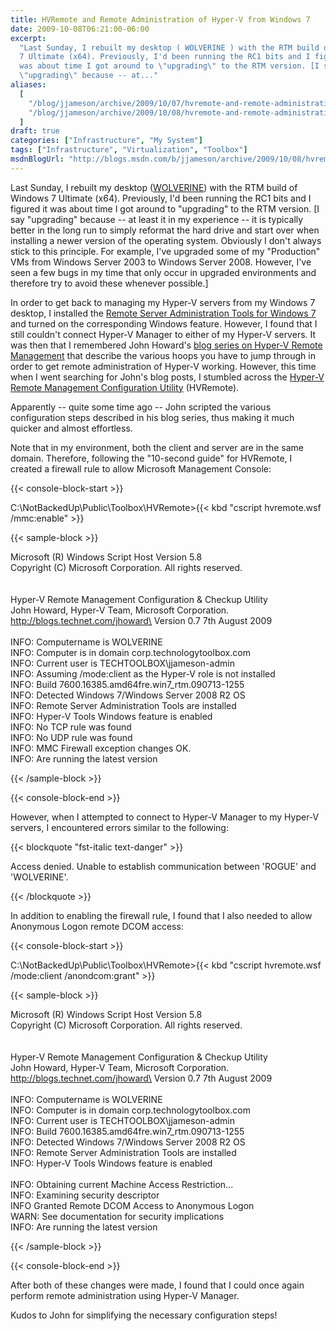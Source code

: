 ```yaml
---
title: HVRemote and Remote Administration of Hyper-V from Windows 7
date: 2009-10-08T06:21:00-06:00
excerpt:
  "Last Sunday, I rebuilt my desktop ( WOLVERINE ) with the RTM build of Windows
  7 Ultimate (x64). Previously, I'd been running the RC1 bits and I figured it
  was about time I got around to \"upgrading\" to the RTM version. [I say
  \"upgrading\" because -- at..."
aliases:
  [
    "/blog/jjameson/archive/2009/10/07/hvremote-and-remote-administration-of-hyper-v-from-windows-7.aspx",
    "/blog/jjameson/archive/2009/10/08/hvremote-and-remote-administration-of-hyper-v-from-windows-7.aspx",
  ]
draft: true
categories: ["Infrastructure", "My System"]
tags: ["Infrastructure", "Virtualization", "Toolbox"]
msdnBlogUrl: "http://blogs.msdn.com/b/jjameson/archive/2009/10/08/hvremote-and-remote-administration-of-hyper-v-from-windows-7.aspx"
---
```


Last Sunday, I rebuilt my desktop
([WOLVERINE](/blog/jjameson/2009/09/14/the-jameson-datacenter)) with the RTM
build of Windows 7 Ultimate (x64). Previously, I'd been running the RC1 bits and
I figured it was about time I got around to "upgrading" to the RTM version. [I
say "upgrading" because -- at least it in my experience -- it is typically
better in the long run to simply reformat the hard drive and start over when
installing a newer version of the operating system. Obviously I don't always
stick to this principle. For example, I've upgraded some of my "Production" VMs
from Windows Server 2003 to Windows Server 2008. However, I've seen a few bugs
in my time that only occur in upgraded environments and therefore try to avoid
these whenever possible.]

In order to get back to managing my Hyper-V servers from my Windows 7 desktop, I
installed the
[Remote Server Administration Tools for Windows 7](http://www.microsoft.com/downloads/details.aspx?FamilyID=7d2f6ad7-656b-4313-a005-4e344e43997d&displaylang=en)
and turned on the corresponding Windows feature. However, I found that I still
couldn't connect Hyper-V Manager to either of my Hyper-V servers. It was then
that I remembered John Howard's
[blog series on Hyper-V Remote Management](http://blogs.technet.com/jhoward/archive/2008/03/28/part-1-hyper-v-remote-management-you-do-not-have-the-requested-permission-to-complete-this-task-contact-the-administrator-of-the-authorization-policy-for-the-computer-computername.aspx)
that describe the various hoops you have to jump through in order to get remote
administration of Hyper-V working. However, this time when I went searching for
John's blog posts, I stumbled across the
[Hyper-V Remote Management Configuration Utility](http://code.msdn.microsoft.com/HVRemote)
(HVRemote).

Apparently -- quite some time ago -- John scripted the various configuration
steps described in his blog series, thus making it much quicker and almost
effortless.

Note that in my environment, both the client and server are in the same domain.
Therefore, following the "10-second guide" for HVRemote, I created a firewall
rule to allow Microsoft Management Console:

{{< console-block-start >}}

C:\NotBackedUp\Public\Toolbox\HVRemote&gt;{{< kbd
"cscript hvremote.wsf /mmc:enable" >}}

{{< sample-block >}}

Microsoft (R) Windows Script Host Version 5.8\
Copyright (C) Microsoft Corporation. All rights reserved.\
\
\
Hyper-V Remote Management Configuration & Checkup Utility\
John Howard, Hyper-V Team, Microsoft Corporation.\
http://blogs.technet.com/jhoward\
Version 0.7 7th August 2009\
\
INFO: Computername is WOLVERINE\
INFO: Computer is in domain corp.technologytoolbox.com\
INFO: Current user is TECHTOOLBOX\jjameson-admin\
INFO: Assuming /mode:client as the Hyper-V role is not installed\
INFO: Build 7600.16385.amd64fre.win7\_rtm.090713-1255\
INFO: Detected Windows 7/Windows Server 2008 R2 OS\
INFO: Remote Server Administration Tools are installed\
INFO: Hyper-V Tools Windows feature is enabled\
INFO: No TCP rule was found\
INFO: No UDP rule was found\
INFO: MMC Firewall exception changes OK.\
INFO: Are running the latest version

{{< /sample-block >}}

{{< console-block-end >}}

However, when I attempted to connect to Hyper-V Manager to my Hyper-V servers, I
encountered errors similar to the following:

{{< blockquote "fst-italic text-danger" >}}

Access denied. Unable to establish communication between 'ROGUE' and
'WOLVERINE'.

{{< /blockquote >}}

In addition to enabling the firewall rule, I found that I also needed to allow
Anonymous Logon remote DCOM access:

{{< console-block-start >}}

C:\NotBackedUp\Public\Toolbox\HVRemote&gt;{{< kbd
"cscript hvremote.wsf /mode:client /anondcom:grant" >}}

{{< sample-block >}}

Microsoft (R) Windows Script Host Version 5.8\
Copyright (C) Microsoft Corporation. All rights reserved.\
\
\
Hyper-V Remote Management Configuration & Checkup Utility\
John Howard, Hyper-V Team, Microsoft Corporation.\
http://blogs.technet.com/jhoward\
Version 0.7 7th August 2009\
\
INFO: Computername is WOLVERINE\
INFO: Computer is in domain corp.technologytoolbox.com\
INFO: Current user is TECHTOOLBOX\jjameson-admin\
INFO: Build 7600.16385.amd64fre.win7\_rtm.090713-1255\
INFO: Detected Windows 7/Windows Server 2008 R2 OS\
INFO: Remote Server Administration Tools are installed\
INFO: Hyper-V Tools Windows feature is enabled\
\
INFO: Obtaining current Machine Access Restriction...\
INFO: Examining security descriptor\
INFO Granted Remote DCOM Access to Anonymous Logon\
WARN: See documentation for security implications\
INFO: Are running the latest version

{{< /sample-block >}}

{{< console-block-end >}}

After both of these changes were made, I found that I could once again perform
remote administration using Hyper-V Manager.

Kudos to John for simplifying the necessary configuration steps!
